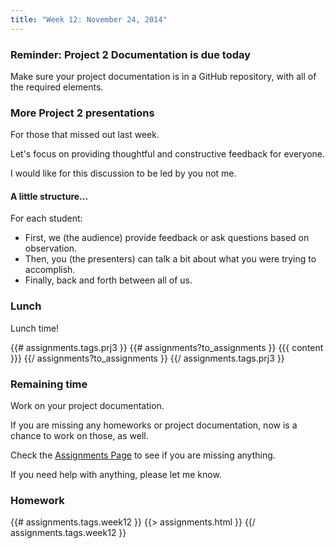 ```yaml
---
title: "Week 12: November 24, 2014"
---
```


### Reminder: Project 2 Documentation is due today

Make sure your project documentation is in a GitHub repository, with all of the
required elements.

### More Project 2 presentations

For those that missed out last week.

Let's focus on providing thoughtful and constructive feedback for everyone.

I would like for this discussion to be led by you not me.

#### A little structure...

For each student:

* First, we (the audience) provide feedback or ask questions based on observation.
* Then, you (the presenters) can talk a bit about what you were trying to accomplish.
* Finally, back and forth between all of us.

### Lunch

Lunch time!

{{# assignments.tags.prj3 }}
{{# assignments?to_assignments }}
{{{ content }}}
{{/ assignments?to_assignments }}
{{/ assignments.tags.prj3 }}

### Remaining time

Work on your project documentation.

If you are missing any homeworks or project documentation, now is a chance to
work on those, as well.

Check the [Assignments Page]({{{urls.base_path}}}assignments/) to see if you are missing anything.

If you need help with anything, please let me know.

### Homework

{{# assignments.tags.week12 }}
{{> assignments.html }}
{{/ assignments.tags.week12 }}
